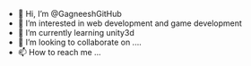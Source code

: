 - 👋 Hi, I’m @GagneeshGitHub
- 👀 I’m interested in web development and game development
- 🌱 I’m currently learning unity3d
- 💞️ I’m looking to collaborate on ....
- 📫 How to reach me ...

<!---
GagneeshGitHub/GagneeshGitHub is a ✨ special ✨ repository because its `README.md` (this file) appears on your GitHub profile.
You can click the Preview link to take a look at your changes.
--->
